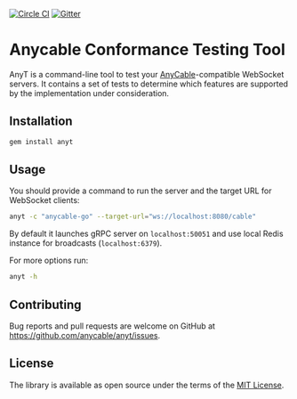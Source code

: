 [![Circle CI](https://circleci.com/gh/anycable/anycablebility/tree/master.svg?style=svg)](https://circleci.com/gh/anycable/anycablebility/tree/master) [![Gitter](https://img.shields.io/badge/gitter-join%20chat%20%E2%86%92-brightgreen.svg)](https://gitter.im/anycable/anycablebility)

# Anycable Conformance Testing Tool

AnyT is a command-line tool to test your [AnyCable](http://anycable.io)-compatible WebSocket servers.
It contains a set of tests to determine which features are supported by the implementation under consideration.

## Installation

```sh
gem install anyt
```

## Usage

You should provide a command to run the server and the target URL for WebSocket clients:

```sh
anyt -c "anycable-go" --target-url="ws://localhost:8080/cable"
```

By default it launches gRPC server on `localhost:50051` and use local Redis instance for broadcasts (`localhost:6379`).

For more options run:

```sh
anyt -h
```

## Contributing

Bug reports and pull requests are welcome on GitHub at https://github.com/anycable/anyt/issues.

## License
The library is available as open source under the terms of the [MIT License](http://opensource.org/licenses/MIT).
